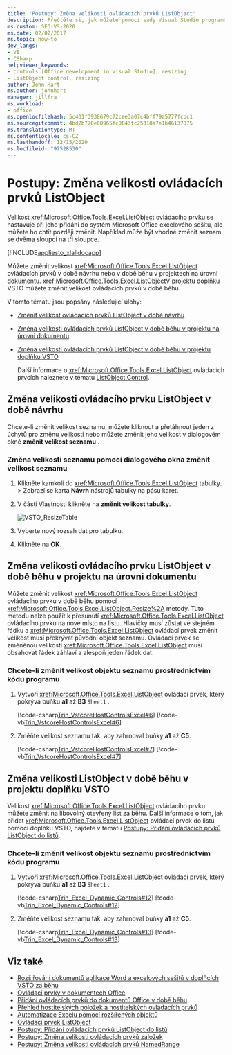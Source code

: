 ```yaml
---
title: 'Postupy: Změna velikosti ovládacích prvků ListObject'
description: Přečtěte si, jak můžete pomocí sady Visual Studio programově měnit velikost ovládacích prvků ListObject v sešitu Microsoft Excelu.
ms.custom: SEO-VS-2020
ms.date: 02/02/2017
ms.topic: how-to
dev_langs:
- VB
- CSharp
helpviewer_keywords:
- controls [Office development in Visual Studio], resizing
- ListObject control, resizing
author: John-Hart
ms.author: johnhart
manager: jillfra
ms.workload:
- office
ms.openlocfilehash: 5c401f3938679c72cee3a07c4bff79a5777fcbc1
ms.sourcegitcommit: 4bd2b770e60965fc0843fc25318a7e1b46137875
ms.translationtype: MT
ms.contentlocale: cs-CZ
ms.lasthandoff: 12/15/2020
ms.locfileid: "97528530"
---
```

# <a name="how-to-resize-listobject-controls"></a>Postupy: Změna velikosti ovládacích prvků ListObject
  Velikost <xref:Microsoft.Office.Tools.Excel.ListObject> ovládacího prvku se nastavuje při jeho přidání do systém Microsoft Office excelového sešitu, ale můžete ho chtít později změnit. Například může být vhodné změnit seznam se dvěma sloupci na tři sloupce.

 [!INCLUDE[appliesto_xlalldocapp](../vsto/includes/appliesto-xlalldocapp-md.md)]

 Můžete změnit velikost <xref:Microsoft.Office.Tools.Excel.ListObject> ovládacích prvků v době návrhu nebo v době běhu v projektech na úrovni dokumentu. <xref:Microsoft.Office.Tools.Excel.ListObject>V projektu doplňku VSTO můžete změnit velikost ovládacích prvků v době běhu.

 V tomto tématu jsou popsány následující úlohy:

- [Změnit velikost ovládacích prvků ListObject v době návrhu](#designtime)

- [Změna velikosti ovládacích prvků ListObject v době běhu v projektu na úrovni dokumentu](#runtimedoclevel)

- [Změna velikosti ovládacích prvků ListObject v době běhu v projektu doplňku VSTO](#runtimeaddin)

  Další informace o <xref:Microsoft.Office.Tools.Excel.ListObject> ovládacích prvcích naleznete v tématu [ListObject Control](../vsto/listobject-control.md).

## <a name="resize-a-listobject-control-at-design-time"></a><a name="designtime"></a> Změna velikosti ovládacího prvku ListObject v době návrhu
 Chcete-li změnit velikost seznamu, můžete kliknout a přetáhnout jeden z úchytů pro změnu velikosti nebo můžete změnit jeho velikost v dialogovém okně **změnit velikost seznamu** .

### <a name="to-resize-a-list-by-using-the-resize-list-dialog-box"></a>Změna velikosti seznamu pomocí dialogového okna změnit velikost seznamu

1. Klikněte kamkoli do  <xref:Microsoft.Office.Tools.Excel.ListObject> tabulky.   >  Zobrazí se karta **Návrh** nástrojů tabulky na pásu karet.

2. V části Vlastnosti klikněte na **změnit velikost tabulky**.

    ![VSTO_ResizeTable](../vsto/media/vsto-resizetable.png)

3. Vyberte nový rozsah dat pro tabulku.

4. Klikněte na **OK**.

## <a name="resize-a-listobject-control-at-run-time-in-a-document-level-project"></a><a name="runtimedoclevel"></a> Změna velikosti ovládacího prvku ListObject v době běhu v projektu na úrovni dokumentu
 Můžete změnit velikost <xref:Microsoft.Office.Tools.Excel.ListObject> ovládacího prvku v době běhu pomocí <xref:Microsoft.Office.Tools.Excel.ListObject.Resize%2A> metody. Tuto metodu nelze použít k přesunutí <xref:Microsoft.Office.Tools.Excel.ListObject> ovládacího prvku na nové místo na listu. Hlavičky musí zůstat ve stejném řádku a <xref:Microsoft.Office.Tools.Excel.ListObject> ovládací prvek změnit velikost musí překrývat původní objekt seznamu. Ovládací prvek se změněnou velikostí <xref:Microsoft.Office.Tools.Excel.ListObject> musí obsahovat řádek záhlaví a alespoň jeden řádek dat.

### <a name="to-resize-a-list-object-programmatically"></a>Chcete-li změnit velikost objektu seznamu prostřednictvím kódu programu

1. Vytvoří <xref:Microsoft.Office.Tools.Excel.ListObject> ovládací prvek, který pokrývá buňku **a1** až **B3** `Sheet1` .

     [!code-csharp[Trin_VstcoreHostControlsExcel#6](../vsto/codesnippet/CSharp/Trin_VstcoreHostControlsExcelCS/Sheet1.cs#6)]
     [!code-vb[Trin_VstcoreHostControlsExcel#6](../vsto/codesnippet/VisualBasic/Trin_VstcoreHostControlsExcelVB/Sheet1.vb#6)]

2. Změňte velikost seznamu tak, aby zahrnoval buňky **a1** až **C5**.

     [!code-csharp[Trin_VstcoreHostControlsExcel#7](../vsto/codesnippet/CSharp/Trin_VstcoreHostControlsExcelCS/Sheet1.cs#7)]
     [!code-vb[Trin_VstcoreHostControlsExcel#7](../vsto/codesnippet/VisualBasic/Trin_VstcoreHostControlsExcelVB/Sheet1.vb#7)]

## <a name="resize-a-listobject-at-run-time-in-a-vsto-add-in-project"></a><a name="runtimeaddin"></a> Změna velikosti ListObject v době běhu v projektu doplňku VSTO
 Velikost <xref:Microsoft.Office.Tools.Excel.ListObject> ovládacího prvku můžete změnit na libovolný otevřený list za běhu. Další informace o tom, jak přidat <xref:Microsoft.Office.Tools.Excel.ListObject> ovládací prvek do listu pomocí doplňku VSTO, najdete v tématu [Postupy: Přidání ovládacích prvků ListObject do listů](../vsto/how-to-add-listobject-controls-to-worksheets.md).

### <a name="to-resize-a-list-object-programmatically"></a>Chcete-li změnit velikost objektu seznamu prostřednictvím kódu programu

1. Vytvoří <xref:Microsoft.Office.Tools.Excel.ListObject> ovládací prvek, který pokrývá buňku **a1** až **B3** `Sheet1` .

     [!code-csharp[Trin_Excel_Dynamic_Controls#12](../vsto/codesnippet/CSharp/Trin_Excel_Dynamic_Controls/ThisAddIn.cs#12)]
     [!code-vb[Trin_Excel_Dynamic_Controls#12](../vsto/codesnippet/VisualBasic/Trin_Excel_Dynamic_Controls/ThisAddIn.vb#12)]

2. Změňte velikost seznamu tak, aby zahrnoval buňky **a1** až **C5**.

     [!code-csharp[Trin_Excel_Dynamic_Controls#13](../vsto/codesnippet/CSharp/Trin_Excel_Dynamic_Controls/ThisAddIn.cs#13)]
     [!code-vb[Trin_Excel_Dynamic_Controls#13](../vsto/codesnippet/VisualBasic/Trin_Excel_Dynamic_Controls/ThisAddIn.vb#13)]

## <a name="see-also"></a>Viz také
- [Rozšiřování dokumentů aplikace Word a excelových sešitů v doplňcích VSTO za běhu](../vsto/extending-word-documents-and-excel-workbooks-in-vsto-add-ins-at-run-time.md)
- [Ovládací prvky v dokumentech Office](../vsto/controls-on-office-documents.md)
- [Přidání ovládacích prvků do dokumentů Office v době běhu](../vsto/adding-controls-to-office-documents-at-run-time.md)
- [Přehled hostitelských položek a hostitelských ovládacích prvků](../vsto/host-items-and-host-controls-overview.md)
- [Automatizace Excelu pomocí rozšířených objektů](../vsto/automating-excel-by-using-extended-objects.md)
- [Ovládací prvek ListObject](../vsto/listobject-control.md)
- [Postupy: Přidání ovládacích prvků ListObject do listů](../vsto/how-to-add-listobject-controls-to-worksheets.md)
- [Postupy: Změna velikosti ovládacích prvků záložek](../vsto/how-to-resize-bookmark-controls.md)
- [Postupy: Změna velikosti ovládacích prvků NamedRange](../vsto/how-to-resize-namedrange-controls.md)
